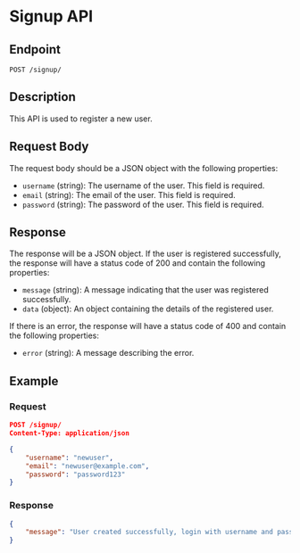 # Signup API

## Endpoint

`POST /signup/`

## Description

This API is used to register a new user.

## Request Body

The request body should be a JSON object with the following properties:

- `username` (string): The username of the user. This field is required.
- `email` (string): The email of the user. This field is required.
- `password` (string): The password of the user. This field is required.

## Response

The response will be a JSON object. If the user is registered successfully, the response will have a status code of 200 and contain the following properties:

- `message` (string): A message indicating that the user was registered successfully.
- `data` (object): An object containing the details of the registered user.

If there is an error, the response will have a status code of 400 and contain the following properties:

- `error` (string): A message describing the error.

## Example

### Request

```json
POST /signup/
Content-Type: application/json

{
    "username": "newuser",
    "email": "newuser@example.com",
    "password": "password123"
}
```

### Response

```json
{
    "message": "User created successfully, login with username and password"
}
```
